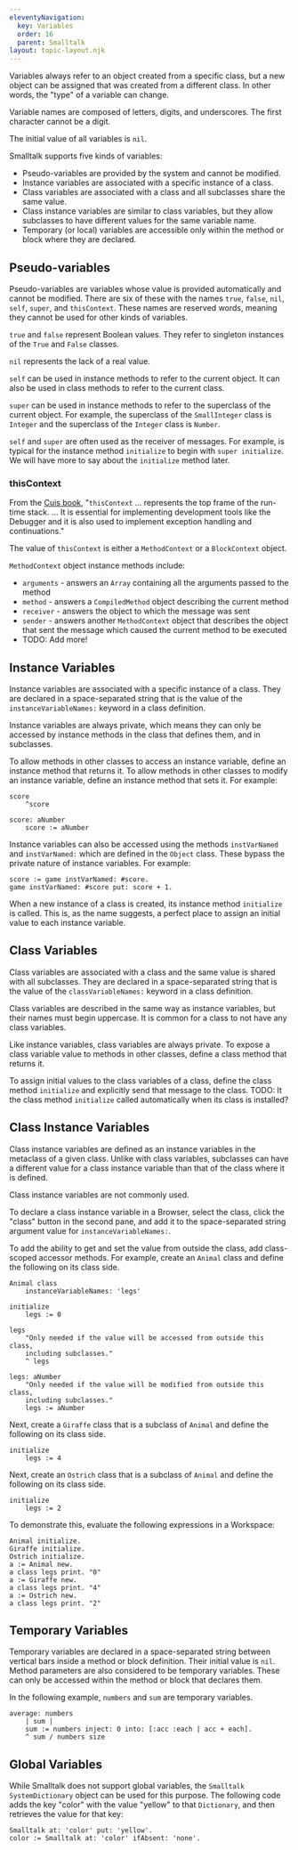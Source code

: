 ```yaml
---
eleventyNavigation:
  key: Variables
  order: 16
  parent: Smalltalk
layout: topic-layout.njk
---
```


Variables always refer to an object created from a specific class,
but a new object can be assigned that was created from a different class.
In other words, the "type" of a variable can change.

Variable names are composed of letters, digits, and underscores.
The first character cannot be a digit.

The initial value of all variables is `nil`.

Smalltalk supports five kinds of variables:

- Pseudo-variables are provided by the system and cannot be modified.
- Instance variables are associated with a specific instance of a class.
- Class variables are associated with a class
  and all subclasses share the same value.
- Class instance variables are similar to class variables, but
  they allow subclasses to have different values for the same variable name.
- Temporary (or local) variables are accessible only within
  the method or block where they are declared.

## Pseudo-variables

Pseudo-variables are variables whose value
is provided automatically and cannot be modified.
There are six of these with the names
`true`, `false`, `nil`, `self`, `super`, and `thisContext`.
These names are reserved words, meaning
they cannot be used for other kinds of variables.

`true` and `false` represent Boolean values.
They refer to singleton instances of the `True` and `False` classes.

`nil` represents the lack of a real value.

`self` can be used in instance methods to refer to the current object.
It can also be used in class methods to refer to the current class.

`super` can be used in instance methods
to refer to the superclass of the current object.
For example, the superclass of the `SmallInteger` class is `Integer`
and the superclass of the `Integer` class is `Number`.

`self` and `super` are often used as the receiver of messages.
For example, is typical for the instance method `initialize`
to begin with `super initialize`.
We will have more to say about the `initialize` method later.

### thisContext

From the
<a href="https://cuis-smalltalk.github.io/TheCuisBook/Pseudo_002dvariables.html"
target="_blank">Cuis book</a>, "`thisContext` ...
represents the top frame of the run-time stack. ...
It is essential for implementing development tools like the Debugger and
it is also used to implement exception handling and continuations."

The value of `thisContext` is either
a `MethodContext` or a `BlockContext` object.

`MethodContext` object instance methods include:

- `arguments` - answers an `Array` containing all the arguments passed to the method
- `method` - answers a `CompiledMethod` object describing the current method
- `receiver` - answers the object to which the message was sent
- `sender` - answers another `MethodContext` object that describes the object
  that sent the message which caused the current method to be executed
- TODO: Add more!

## Instance Variables

Instance variables are associated with a specific instance of a class.
They are declared in a space-separated string that is
the value of the `instanceVariableNames:` keyword in a class definition.

Instance variables are always private, which means they can only be accessed by
instance methods in the class that defines them, and in subclasses.

To allow methods in other classes to access an instance variable,
define an instance method that returns it.
To allow methods in other classes to modify an instance variable,
define an instance method that sets it.
For example:

```smalltalk
score
    ^score

score: aNumber
    score := aNumber
```

Instance variables can also be accessed
using the methods `instVarNamed` and `instVarNamed:`
which are defined in the `Object` class.
These bypass the private nature of instance variables.
For example:

```smalltalk
score := game instVarNamed: #score.
game instVarNamed: #score put: score + 1.
```

When a new instance of a class is created,
its instance method `initialize` is called.
This is, as the name suggests, a perfect place to
assign an initial value to each instance variable.

## Class Variables

Class variables are associated with a class
and the same value is shared with all subclasses.
They are declared in a space-separated string that is
the value of the `classVariableNames:` keyword in a class definition.

Class variables are described in the same way as instance variables,
but their names must begin uppercase.
It is common for a class to not have any class variables.

Like instance variables, class variables are always private.
To expose a class variable value to methods in other classes,
define a class method that returns it.

To assign initial values to the class variables of a class,
define the class method `initialize`
and explicitly send that message to the class.
TODO: It the class method `initialize` called automatically when its class is installed?

## Class Instance Variables

Class instance variables are defined as an
instance variables in the metaclass of a given class.
Unlike with class variables, subclasses can have a different value
for a class instance variable than that of the class where it is defined.

Class instance variables are not commonly used.

To declare a class instance variable in a Browser,
select the class, click the "class" button in the second pane, and add it
to the space-separated string argument value for `instanceVariableNames:`.

To add the ability to get and set the value from outside the class,
add class-scoped accessor methods.
For example, create an `Animal` class
and define the following on its class side.

```smalltalk
Animal class
    instanceVariableNames: 'legs'

initialize
    legs := 0

legs
    "Only needed if the value will be accessed from outside this class,
    including subclasses."
    ^ legs

legs: aNumber
    "Only needed if the value will be modified from outside this class,
    including subclasses."
    legs := aNumber
```

Next, create a `Giraffe` class that is a subclass of `Animal`
and define the following on its class side.

```smalltalk
initialize
    legs := 4
```

Next, create an `Ostrich` class that is a subclass of `Animal`
and define the following on its class side.

```smalltalk
initialize
    legs := 2
```

To demonstrate this, evaluate the following expressions in a Workspace:

```smalltalk
Animal initialize.
Giraffe initialize.
Ostrich initialize.
a := Animal new.
a class legs print. "0"
a := Giraffe new.
a class legs print. "4"
a := Ostrich new.
a class legs print. "2"
```

## Temporary Variables

Temporary variables are declared in a space-separated string
between vertical bars inside a method or block definition.
Their initial value is `nil`.
Method parameters are also considered to be temporary variables.
These can only be accessed within the method or block that declares them.

In the following example, `numbers` and `sum` are temporary variables.

```smalltalk
average: numbers
    | sum |
    sum := numbers inject: 0 into: [:acc :each | acc + each].
    ^ sum / numbers size
```

## Global Variables

While Smalltalk does not support global variables,
the `Smalltalk` `SystemDictionary` object can be used for this purpose.
The following code adds the key "color" with the value "yellow"
to that `Dictionary`, and then retrieves the value for that key:

```smalltalk
Smalltalk at: 'color' put: 'yellow'.
color := Smalltalk at: 'color' ifAbsent: 'none'.
```
